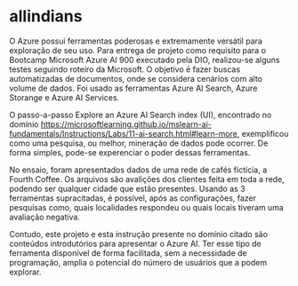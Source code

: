 # allindians

O Azure possui ferramentas poderosas e extremamente versátil para exploração de seu uso. Para entrega de projeto como requisito para o Bootcamp Microsoft Azure AI 900 executado pela DIO, realizou-se alguns testes seguindo roteiro da Microsoft. O objetivo é fazer buscas automatizadas de documentos, onde se considera cenários com alto volume de dados. Foi usado as ferramentas Azure AI Search, Azure Storange e Azure AI Services.

O passo-a-passo Explore an Azure AI Search index (UI), encontrado no domínio https://microsoftlearning.github.io/mslearn-ai-fundamentals/Instructions/Labs/11-ai-search.html#learn-more, exemplificou como uma pesquisa, ou melhor, mineração de dados pode ocorrer. De forma simples, pode-se experenciar o poder dessas ferramentas.

No ensaio, foram apresentados dados de uma rede de cafés fictícia, a Fourth Coffee. Os arquivos são avalições dos clientes feita em toda a rede, podendo ser qualquer cidade que estão presentes. Usando as 3 ferramentas supracitadas, é possível, após as configurações, fazer pesquisas como, quais localidades respondeu ou quais locais tiveram uma avaliação negativa.

Contudo, este projeto e esta instrução presente no domínio citado são conteúdos introdutórios para apresentar o Azure AI. Ter esse tipo de ferramenta disponível de forma facilitada, sem a necessidade de programação, amplia o potencial do número de usuários que a podem explorar.
